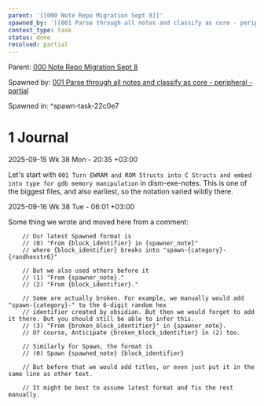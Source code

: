 ```yaml
---
parent: '[[000 Note Repo Migration Sept 8]]'
spawned_by: '[[001 Parse through all notes and classify as core - peripheral - partial]]'
context_type: task
status: done
resolved: partial
---
```


Parent: [000 Note Repo Migration Sept 8](../000%20Note%20Repo%20Migration%20Sept%208.md)

Spawned by: [001 Parse through all notes and classify as core - peripheral - partial](001%20Parse%20through%20all%20notes%20and%20classify%20as%20core%20-%20peripheral%20-%20partial.md)

Spawned in: [<a name="spawn-task-22c0e7" />^spawn-task-22c0e7](001%20Parse%20through%20all%20notes%20and%20classify%20as%20core%20-%20peripheral%20-%20partial.md#spawn-task-22c0e7)

# 1 Journal

2025-09-15 Wk 38 Mon - 20:35 +03:00

Let's start with `001 Turn EWRAM and ROM Structs into C Structs and embed into type for gdb memory manipulation` in dism-exe-notes. This is one of the biggest files, and also earliest, so the notation varied wildly there.

2025-09-16 Wk 38 Tue - 06:01 +03:00

Some thing we wrote and moved here from a comment:

````
    // Our latest Spawned format is
    // (0) "From {block_identifier} in {spawner_note}"
    // where {block_identifier} breaks into "spawn-{category}-{randhexstr6}"

    // But we also used others before it
    // (1) "From {spawner_note}."
    // (2) "From {block_identifier}."

    // Some are actually broken. For example, we manually would add "spawn-{category}-" to the 6-digit random hex
    // identifier created by obsidian. But then we would forget to add it there. But you should still be able to infer this.
    // (3) "From {broken_block_identifier}" in {spawner_note}.
    // Of course, Anticipate {broken_block_identifier} in (2) too.

    // Similarly for Spawn, the format is
    // (0) Spawn {spawned_note} {block_identifier}

    // But before that we would add titles, or even just put it in the same line as other text.

    // It might be best to assume latest format and fix the rest manually.
````
